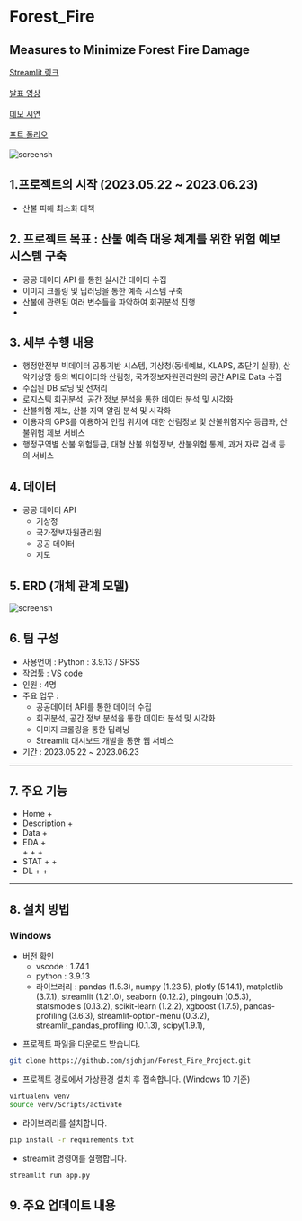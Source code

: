 # Forest_Fire 
## Measures to Minimize Forest Fire Damage

[Streamlit 링크]() <br/><br/>
[발표 영상]() <br/><br/>
[데모 시연]() <br/><br/>
[포트 폴리오]() <br/><br/>
![screensh]()

## 1.프로젝트의 시작 (2023.05.22 ~ 2023.06.23)
- 산불 피해 최소화 대책 
 
## 2. 프로젝트 목표 : 산불 예측 대응 체계를 위한 위험 예보 시스템 구축
- 공공 데이터 API 를 통한 실시간 데이터 수집
- 이미지 크롤링 및 딥러닝을 통한 예측 시스템 구축
- 산불에 관련된 여러 변수들을 파악하여 회귀분석 진행
- 
## 3. 세부 수행 내용
- 행정안전부 빅데이터 공통기반 시스템, 기상청(동네예보, KLAPS, 초단기 실황), 산악기상망 등의 빅데이터와 산림청, 국가정보자원관리원의 공간 API로 Data 수집
- 수집된 DB 로딩 및 전처리
- 로지스틱 회귀분석, 공간 정보 분석을 통한 데이터 분석 및 시각화
- 산불위험 제보, 산불 지역 알림 분석 및 시각화
- 이용자의 GPS를 이용하여 인접 위치에 대한 산림정보 및 산불위험지수 등급화, 산불위험 제보 서비스
- 행정구역별 산불 위험등급, 대형 산불 위험정보, 산불위험 통계, 과거 자료 검색 등의 서비스

## 4. 데이터
- 공공 데이터 API
  + 기상청
  + 국가정보자원관리원 
  + 공공 데이터
  + 지도
  
## 5. ERD (개체 관계 모델)
![screensh]()

## 6. 팀 구성
- 사용언어 : Python : 3.9.13 / SPSS
- 작업툴 : VS code
- 인원 : 4명
- 주요 업무 :
  + 공공데이터 API를 통한 데이터 수집
  + 회귀분석, 공간 정보 분석을 통한 데이터 분석 및 시각화
  + 이미지 크롤링을 통한 딥러닝
  + Streamlit 대시보드 개발을 통한 웹 서비스
- 기간 : 2023.05.22 ~ 2023.06.23
***

## 7. 주요 기능
- Home
  + 
- Description
  + 
- Data
  +  
- EDA
  +   
  + 
  + 
  + 
- STAT
  + 
  + 
- DL
  + 
  + 
***

## 8. 설치 방법
### Windows
+ 버전 확인
    - vscode : 1.74.1
    - python : 3.9.13
    - 라이브러리 : pandas (1.5.3), numpy (1.23.5), plotly (5.14.1), matplotlib (3.7.1), streamlit (1.21.0), seaborn (0.12.2), pingouin (0.5.3), statsmodels (0.13.2), scikit-learn (1.2.2), xgboost (1.7.5), pandas-profiling (3.6.3), streamlit-option-menu (0.3.2), streamlit_pandas_profiling (0.1.3), scipy(1.9.1), 


- 프로젝트 파일을 다운로드 받습니다. 

```bash
git clone https://github.com/sjohjun/Forest_Fire_Project.git
```

- 프로젝트 경로에서 가상환경 설치 후 접속합니다. (Windows 10 기준)
```bash
virtualenv venv
source venv/Scripts/activate
```

- 라이브러리를 설치합니다. 
```bash
pip install -r requirements.txt
```

- streamlit 명령어를 실행합니다. 
```bash
streamlit run app.py
```

## 9. 주요 업데이트 내용
